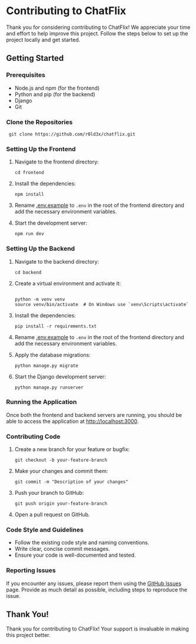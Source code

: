 # Contributing to ChatFlix

Thank you for considering contributing to ChatFlix! We appreciate your time and effort to help improve this project. Follow the steps below to set up the project locally and get started.

## Getting Started

### Prerequisites

- Node.js and npm (for the frontend)
- Python and pip (for the backend)
- Django
- Git

### Clone the Repositories

     git clone https://github.com/r0ld3x/chatflix.git

### Setting Up the Frontend

1.  Navigate to the frontend directory:

    ```
    cd frontend
    ```

2.  Install the dependencies:

    ```
    npm install
    ```

3.  Rename [.env.example](https://github.com/r0ld3x/chatflix-frontend/blob/master/.env.example) to `.env` in the root of the frontend directory and add the necessary environment variables.

4.  Start the development server:

    ```
    npm run dev
    ```

### Setting Up the Backend

1.  Navigate to the backend directory:

    ```
    cd backend
    ```

2.  Create a virtual environment and activate it:

    ```

    python -m venv venv
    source venv/bin/activate  # On Windows use `venv\Scripts\activate`

    ```

3.  Install the dependencies:

    ```
    pip install -r requirements.txt
    ```

4.  Rename [.env.example](https://github.com/r0ld3x/chatflix-frontend/blob/master/.env.example) to `.env` in the root of the frontend directory and add the necessary environment variables.

5.  Apply the database migrations:

    ```
    python manage.py migrate
    ```

6.  Start the Django development server:

    ```
    python manage.py runserver
    ```

### Running the Application

Once both the frontend and backend servers are running, you should be able to access the application at [http://localhost:3000](http://localhost:3000).

### Contributing Code

1.  Create a new branch for your feature or bugfix:

    ```
    git checkout -b your-feature-branch
    ```

2.  Make your changes and commit them:

    ```
    git commit -m "Description of your changes"
    ```

3.  Push your branch to GitHub:

    ```
    git push origin your-feature-branch
    ```

4.  Open a pull request on GitHub.

### Code Style and Guidelines

- Follow the existing code style and naming conventions.
- Write clear, concise commit messages.
- Ensure your code is well-documented and tested.

### Reporting Issues

If you encounter any issues, please report them using the [GitHub Issues](https://github.com/r0ld3x/chatflix-frontend/issues) page. Provide as much detail as possible, including steps to reproduce the issue.

## Thank You!

Thank you for contributing to ChatFlix! Your support is invaluable in making this project better.
